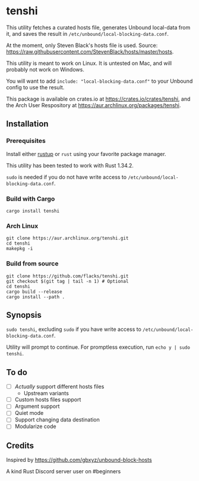 # tenshi

This utility fetches a curated hosts file, generates Unbound local-data from it, and saves the result in `/etc/unbound/local-blocking-data.conf`.

At the moment, only Steven Black's hosts file is used. Source: https://raw.githubusercontent.com/StevenBlack/hosts/master/hosts.

This utility is meant to work on Linux. It is untested on Mac, and will probably not work on Windows.

You will want to add `include: "local-blocking-data.conf"` to your Unbound config to use the result.

This package is available on crates.io at https://crates.io/crates/tenshi, and the Arch User Respository at https://aur.archlinux.org/packages/tenshi.

## Installation

### Prerequisites

Install either [rustup](http://rustup.rs/) or `rust` using your favorite package manager.

This utility has been tested to work with Rust 1.34.2.

`sudo` is needed if you do not have write access to `/etc/unbound/local-blocking-data.conf`.

### Build with Cargo

`cargo install tenshi`

### Arch Linux

```
git clone https://aur.archlinux.org/tenshi.git
cd tenshi
makepkg -i
```

### Build from source

```
git clone https://github.com/flacks/tenshi.git
git checkout $(git tag | tail -n 1) # Optional
cd tenshi
cargo build --release
cargo install --path .
```

## Synopsis

`sudo tenshi`, excluding `sudo` if you have write access to `/etc/unbound/local-blocking-data.conf`.

Utility will prompt to continue. For promptless execution, run `echo y | sudo tenshi`.

## To do

- [ ] *Actually* support different hosts files
  * Upstream variants
- [ ] Custom hosts files support
- [ ] Argument support
- [ ] Quiet mode
- [ ] Support changing data destination
- [ ] Modularize code

## Credits

Inspired by https://github.com/gbxyz/unbound-block-hosts

A kind Rust Discord server user on #beginners
